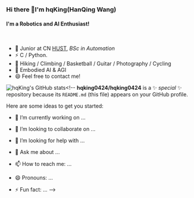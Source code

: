 ### Hi there 👋I'm hqKing(HanQing Wang)
#### I'm a Robotics and AI Enthusiast!
<br />

- 🍻 Junior at CN [HUST](https://www.hust.edu.cn), _BSc in Automation_
- ⚡ C / Python.
- 🏃 Hiking / Climbing / Basketball / Guitar / Photography / Cycling
- 🌱 Embodied AI & AGI
- 😄 Feel free to contact me!

![hqKing's GitHub stats](https://github-readme-stats.vercel.app/api?username=hq-King&show_icons=true&theme=ambient_gradient)<!--
**hqking0424/hqking0424** is a ✨ _special_ ✨ repository because its `README.md` (this file) appears on your GitHub profile.

Here are some ideas to get you started:

- 🔭 I’m currently working on ...

- 👯 I’m looking to collaborate on ...
- 🤔 I’m looking for help with ...
- 💬 Ask me about ...
- 📫 How to reach me: ...
- 😄 Pronouns: ...
- ⚡ Fun fact: ...
-->
